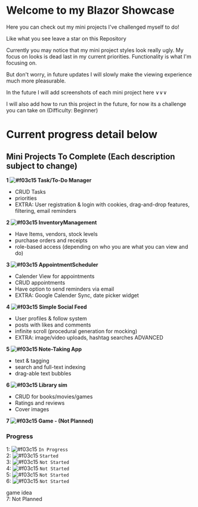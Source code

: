 # Welcome to my Blazor Showcase

Here you can check out my mini projects I've challenged myself to do!

Like what you see leave a star on this Repository

Currently you may notice that my mini project styles look really ugly. My focus on looks is dead last in my 
current priorities. Functionality is what I'm focusing on.

But don't worry, in future updates I will slowly make the viewing experience much more pleasurable.

In the future I will add screenshots of each mini project here ∨∨∨

I will also add how to run this project in the future, for now its a challenge you can take on (Difficulty: Beginner)

# Current progress detail below

## Mini Projects To Complete (Each description subject to change)

**1 ![#f03c15](https://placehold.co/15x15/ffa500/ffa500.png) Task/To-Do Manager**
* CRUD Tasks
* priorities
* EXTRA: User registration & login with cookies, drag-and-drop features, filtering, email reminders

**2 ![#f03c15](https://placehold.co/15x15/ffa500/ffa500.png) InventoryManagement**
* Have Items, vendors, stock levels
* purchase orders and receipts
* role-based access (depending on who you are what you can view and do)

**3 ![#f03c15](https://placehold.co/15x15/f03c15/f03c15.png) AppointmentScheduler**
* Calender View for appointments
* CRUD appointments
* Have option to send reminders via email
* EXTRA: Google Calender Sync, date picker widget

**4 ![#f03c15](https://placehold.co/15x15/f03c15/f03c15.png) Simple Social Feed**
* User profiles & follow system
* posts with likes and comments
* infinite scroll (procedural generation for mocking)
* EXTRA: image/video uploads, hashtag searches ADVANCED

**5 ![#f03c15](https://placehold.co/15x15/f03c15/f03c15.png) Note-Taking App**
* text & tagging
* search and full-text indexing
* drag-able text bubbles

**6 ![#f03c15](https://placehold.co/15x15/f03c15/f03c15.png) Library sim**
* CRUD for books/movies/games
* Ratings and reviews
* Cover images

**7 ![#f03c15](https://placehold.co/15x15/f03c15/f03c15.png) Game - (Not Planned)**

### Progress

1: ![#f03c15](https://placehold.co/15x15/ffa500/ffa500.png) `In Progress` <br>
2: ![#f03c15](https://placehold.co/15x15/ffa500/ffa500.png) `Started` <br>
3: ![#f03c15](https://placehold.co/15x15/f03c15/f03c15.png) `Not Started` <br>
4: ![#f03c15](https://placehold.co/15x15/f03c15/f03c15.png) `Not Started` <br>
5: ![#f03c15](https://placehold.co/15x15/f03c15/f03c15.png) `Not Started` <br>
6: ![#f03c15](https://placehold.co/15x15/f03c15/f03c15.png) `Not Started` <br>

game idea  <br>
7: Not Planned

<!--
Red #f03c15
Orange #ffa500
Green #c5f015
-->
